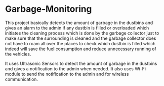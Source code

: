 # Garbage-Monitoring
This project basically detects the amount of garbage in the dustbins and gives an alarm to the admin if any dustbin is filled or overloaded which initiates the cleaning process which is done by the garbage collector just to make sure that the surrounding is cleaned and the garbage collector does not have to roam all over the places to check which dustbin is filled which indeed will save the fuel consumption and reduce unnecessary running of the vehicles.

It uses Ultrasonic Sensors to detect the amount of garbage in the dustbins and gives a notification to the admin when needed.
It also uses Wi-Fi module to send the notification to the admin and for wireless communication.
